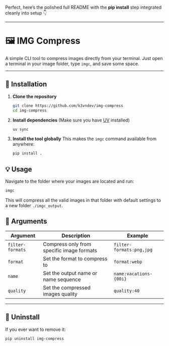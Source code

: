 Perfect, here’s the polished full README with the **pip install** step integrated cleanly into setup 👇

---

# 🖼️ IMG Compress

A simple CLI tool to compress images directly from your terminal.
Just open a terminal in your image folder, type `imgc`, and save some space.

---

## 🚀 Installation

1. **Clone the repository**

   ```bash
   git clone https://github.com/k3vndev/img-compress
   cd img-compress
   ```

2. **Install dependencies**
   (Make sure you have [UV](https://docs.astral.sh/uv/getting-started/installation/) installed)

   ```bash
   uv sync
   ```

3. **Install the tool globally**
   This makes the `imgc` command available from anywhere:

   ```bash
   pip install .
   ```


## 💡 Usage

Navigate to the folder where your images are located and run:

```bash
imgc
```
This will compress all the valid images in that folder with default settings to a new folder `./imgc_output`.



## 🧩 Arguments

| Argument           | Description                                   | Example                       |
| ------------------ | --------------------------------------------- | ----------------------------- |
| `filter-formats`   | Compress only from specific image formats     | `filter-formats:png,jpg`      |
| `format`           | Set the format to compress to                 | `format:webp`                 |
| `name`             | Set the output name or name sequence          | `name:vacations-{00i}`        |
| `quality`          | Set the compressed images quality             | `quality:40`                  |

---

## 🧹 Uninstall

If you ever want to remove it:

```bash
pip uninstall img-compress
```
